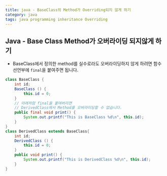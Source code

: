 ```yaml
---
title: java - BaseClass의 Method가 Overriding되지 않게 하기
category: java
tags: java programming inheritance Overriding
---
```


## Java - Base Class Method가 오버라이딩 되지않게 하기

- BaseClass에서 정의한 method를 실수로라도 오버라이딩하지 않게 하려면 함수 선언부에 `final`을 붙여주면 됩니다.

```java
class BaseClass {
    int id;
    BaseClass () {
        this.id = 0;
    }
    // 아래처럼 final을 붙여버리면 
    // DerivedClass에서 Method를 오버라이딩할 수 없습니다.
    public final void print() {
        System.out.printf("This is BaseClass %d\n", this.id);
    }
}
class DerivedClass extends BaseClass{
    int id;
    DerivedClass () {
        this.id = 0;
    }
    public void print() {
        System.out.printf("This is DerivedClass %d\n", this.id);
    }
}
```
